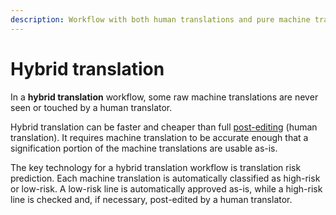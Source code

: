 ```yaml
---
description: Workflow with both human translations and pure machine translations
---
```


# Hybrid translation

In a **hybrid translation** workflow, some raw machine translations are never seen or touched by a human translator.

Hybrid translation can be faster and cheaper than full [post-editing](post-editing.md) \(human translation\).  It requires machine translation to be accurate enough that a signification portion of the machine translations are usable as-is.

The key technology for a hybrid translation workflow is translation risk prediction.  Each machine translation is automatically classified as high-risk or low-risk.  A low-risk line is automatically approved as-is, while a high-risk line is checked and, if necessary, post-edited by a human translator.
